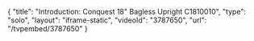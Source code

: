 {
    "title": "Introduction: Conquest 18\" Bagless Upright C1810010",
    "type": "solo",
    "layout": "iframe-static",
    "videoId": "3787650",
    "url": "\/tvpembed\/3787650"
}